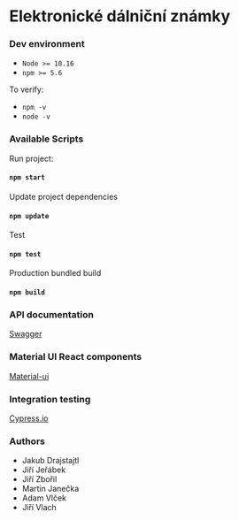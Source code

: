 # Elektronické dálniční známky

### Dev environment 
* `Node >= 10.16`
* `npm >= 5.6 `

To verify: 
* `npm -v`
* `node -v`

### Available Scripts

Run project:
#### `npm start`

Update project dependencies

#### `npm update`

Test
#### `npm test`

Production bundled build
#### `npm build`

### API documentation
[Swagger](https://app.swaggerhub.com/apis/Jiri_Jerabek/Elektronicke-dalnicni-znamky/1.0.0#/)

### Material UI React components 
[Material-ui](https://material-ui.com/)

### Integration testing
[Cypress.io](https://www.cypress.io/)

### Authors
* Jakub Drajstajtl
* Jiří Jeřábek
* Jiří Zbořil
* Martin Janečka
* Adam Vlček
* Jiří Vlach